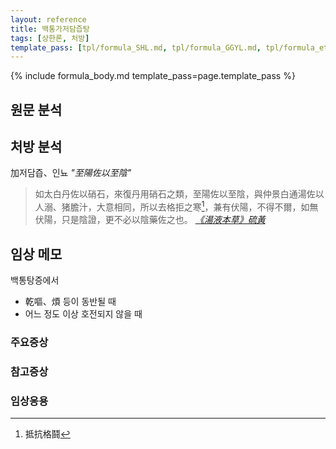 ```yaml
---
layout: reference
title: 백통가저담즙탕
tags: [상한론, 처방]
template_pass: [tpl/formula_SHL.md, tpl/formula_GGYL.md, tpl/formula_etc.md]
---
```



{% include formula_body.md template_pass=page.template_pass %}

## 원문 분석



## 처방 분석

加저담즙、인뇨 _"至陽佐以至陰"_

> 如太白丹佐以硝石，來復丹用硝石之類，至陽佐以至陰，與仲景白通湯佐以人溺、猪膽汁，大意相同，所以去格拒之寒[^1]，兼有伏陽，不得不爾，如無伏陽，只是陰證，更不必以陰藥佐之也。  _[《湯液本草》硫黃]()_



## 임상 메모

백통탕증에서
* 乾嘔、煩 등이 동반될 때
* 어느 정도 이상 호전되지 않을 때

### 주요증상

### 참고증상

### 임상응용




[^1]: 抵抗格鬪
